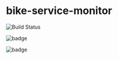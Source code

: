 # bike-service-monitor

![Build Status](https://img.shields.io/endpoint.svg?url=https%3A%2F%2Factions-badge.atrox.dev%2Floicdiridollou%2Fbike-service-monitor%2Fbadge%3Fref%3Dmain&style=flat&label=build&logo=False)


![badge](https://img.shields.io/endpoint?url=https://gist.githubusercontent.com/loicdiridollou/a7f2cd48b0eeadf8f06b903c28ddf517/raw/linting.json)


![badge](https://img.shields.io/endpoint?url=https://gist.githubusercontent.com/loicdiridollou/1bfc8baf02ee8afb083b1feb4063082c/raw/coverage.json)
